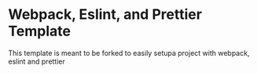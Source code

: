 # Webpack, Eslint, and Prettier Template
This template is meant to be forked to easily setupa project with webpack, eslint and prettier
